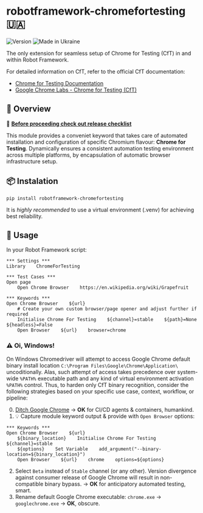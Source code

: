 # robotframework-chromefortesting :ukraine:

![Version](https://img.shields.io/badge/version-0.91-%2392C444) ![Made in Ukraine](https://img.shields.io/badge/made_in_Ukraine-%23AF1717)

The only extension for seamless setup of Chrome for Testing (CfT) in and within Robot Framework.

For detailed information on CfT, refer to the official CfT documentation:

- [Chrome for Testing Documentation](https://developer.chrome.com/blog/chrome-for-testing/)
- [Google Chrome Labs - Chrome for Testing (CfT)](https://googlechromelabs.github.io/chrome-for-testing/)

## :book: Overview

:tophat: [**Before proceeding check out release checklist**](#clipboard-checklist)

This module provides a conveniet keyword that takes care of automated installation and configuration of specific Chromium flavour: **Chrome for Testing**. Dynamically ensures a consistent automation testing environment across multiple platforms, by encapsulation of automatic browser infrastructure setup.

## :package: Instalation

```shell
pip install robotframework-chromefortesting
```

It is _highly recommended_ to use a virtual environment (.venv) for achieving best reliability.

## :hammer: Usage

In your Robot Framework script:

```robot
*** Settings ***
Library    ChromeForTesting

*** Test Cases ***
Open page
    Open Chrome Browser    https://en.wikipedia.org/wiki/Grapefruit

*** Keywords ***
Open Chrome Browser    ${url}
    # Create your own custom browser/page opener and adjust further if required
    Initialise Chrome For Testing    ${channel}=stable    ${path}=None    ${headless}=False
    Open Browser    ${url}    browser=chrome
```

### :warning: Oi, Windows!

On Windows Chromedriver will attempt to access Google Chrome default binary install location `C:\Program Files\Google\Chrome\Application\` uncoditionally.
Alas, such attempt of access takes precedence over system-wide `%PATH%` executable path and any kind of virtual environment activation `%PATH%` control.
Thus, to harden only CfT binary recognition, consider the following strategies based on your specific use case, context, workflow, or pipeline:

0. [Ditch Google Chrome](https://en.wikipedia.org/wiki/Nothing_to_hide_argument) -> **OK** for CI/CD agents & containers, humankind.
1. :bulb: Capture module keyword output & provide with `Open Browser` options:

```robot
*** Keywords ***
Open Chrome Browser    ${url}
    ${binary_location}    Initialise Chrome For Testing    ${channel}=stable
    ${options}    Set Variable    add_argument("--binary-location=${binary_location}")
    Open Browser    ${url}    chrome    options=${options}
```

2. Select `Beta` instead of `Stable` channel (or any other).
   Version divergence against consumer release of Google Chrome will result in non-compatible binary bypass. -> **OK** for anticipatory automated testing, smart.
3. Rename default Google Chrome executable: `chrome.exe` -> `googlechrome.exe` -> **OK**, obscure.

